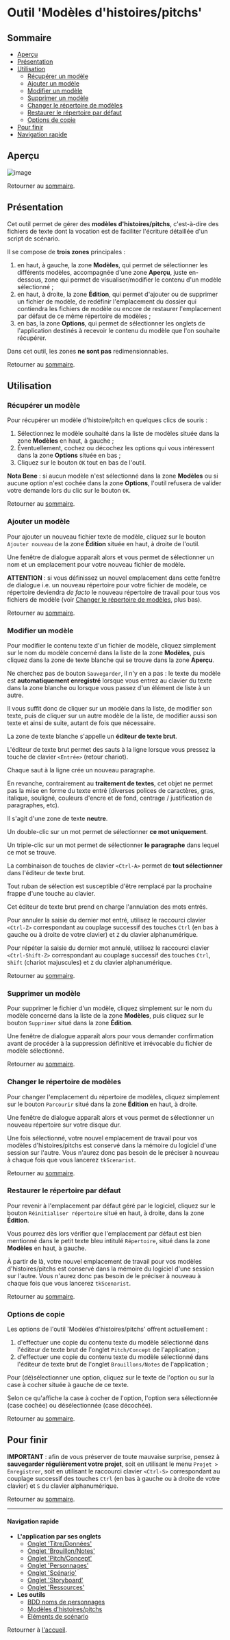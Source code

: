 
# Outil 'Modèles d'histoires/pitchs'

## <a name="sommaire"/>Sommaire

* [Aperçu](#screenshot)
* [Présentation](#introduction)
* [Utilisation](#utilisation)
    * [Récupérer un modèle](#template_get)
    * [Ajouter un modèle](#template_add)
    * [Modifier un modèle](#template_edit)
    * [Supprimer un modèle](#template_del)
    * [Changer le répertoire de modèles](#template_browse)
    * [Restaurer le répertoire par défaut](#template_reset)
    * [Options de copie](#template_options)
* [Pour finir](#pour-finir)
* [Navigation rapide](#navigation-rapide)


## <a name="screenshot"/>Aperçu

![image](../../images/screenshots/fr/screenshot-004.png)

Retourner au [sommaire](#sommaire).


## <a name="introduction"/>Présentation

Cet outil permet de gérer des **modèles d'histoires/pitchs**,
c'est-à-dire des fichiers de texte dont la vocation est de faciliter
l'écriture détaillée d'un script de scénario.

Il se compose de **trois zones** principales&nbsp;:

1. en haut, à gauche, la zone **Modèles**, qui permet de sélectionner
les différents modèles, accompagnée d'une zone **Aperçu**, juste
en-dessous, zone qui permet de visualiser/modifier le contenu d'un
modèle sélectionné&nbsp;;
1. en haut, à droite, la zone **Édition**, qui permet d'ajouter ou de
supprimer un fichier de modèle, de redéfinir l'emplacement du dossier
qui contiendra les fichiers de modèle ou encore de restaurer
l'emplacement par défaut de ce même répertoire de modèles&nbsp;;
1. en bas, la zone **Options**, qui permet de sélectionner les onglets
de l'application destinés à recevoir le contenu du modèle que l'on
souhaite récupérer.

Dans cet outil, les zones **ne sont pas** redimensionnables.


Retourner au [sommaire](#sommaire).


## <a name="utilisation"/>Utilisation

### <a name="template_get"/>Récupérer un modèle

Pour récupérer un modèle d'histoire/pitch en quelques clics de
souris&nbsp;:

1. Sélectionnez le modèle souhaité dans la liste de modèles située dans
la zone **Modèles** en haut, à gauche&nbsp;;
1. Éventuellement, cochez ou décochez les options qui vous intéressent
dans la zone **Options** située en bas&nbsp;;
1. Cliquez sur le bouton `OK` tout en bas de l'outil.

**Nota Bene**&nbsp;: si aucun modèle n'est sélectionné dans la zone
**Modèles** ou si aucune option n'est cochée dans la zone **Options**,
l'outil refusera de valider votre demande lors du clic sur le bouton
`OK`.

Retourner au [sommaire](#sommaire).

### <a name="template_add"/>Ajouter un modèle

Pour ajouter un nouveau fichier texte de modèle, cliquez sur le bouton
`Ajouter nouveau` de la zone **Édition** située en haut, à droite de
l'outil.

Une fenêtre de dialogue apparaît alors et vous permet de sélectionner
un nom et un emplacement pour votre nouveau fichier de modèle.

**ATTENTION**&nbsp;: si vous définissez un nouvel emplacement dans
cette fenêtre de dialogue i.e. un nouveau répertoire pour votre fichier
de modèle, ce répertoire deviendra *de facto* le nouveau répertoire de
travail pour tous vos fichiers de modèle (voir [Changer le répertoire
de modèles](#template_browse), plus bas).

Retourner au [sommaire](#sommaire).

### <a name="template_edit"/>Modifier un modèle

Pour modifier le contenu texte d'un fichier de modèle, cliquez
simplement sur le nom du modèle concerné dans la liste de la zone
**Modèles**, puis cliquez dans la zone de texte blanche qui se trouve
dans la zone **Aperçu**.

Ne cherchez pas de bouton `Sauvegarder`, il n'y en a pas&nbsp;: le
texte du modèle est **automatiquement enregistré** lorsque vous entrez
au clavier du texte dans la zone blanche ou lorsque vous passez d'un
élément de liste à un autre.

Il vous suffit donc de cliquer sur un modèle dans la liste, de modifier
son texte, puis de cliquer sur un autre modèle de la liste, de modifier
aussi son texte et ainsi de suite, autant de fois que nécessaire.

La zone de texte blanche s'appelle un **éditeur de texte brut**.

L'éditeur de texte brut permet des sauts à la ligne lorsque vous
pressez la touche de clavier `<Entrée>` (retour chariot).

Chaque saut à la ligne crée un nouveau paragraphe.

En revanche, contrairement au **traitement de textes**, cet objet ne
permet pas la mise en forme du texte entré (diverses polices de
caractères, gras, italique, souligné, couleurs d'encre et de fond,
centrage / justification de paragraphes, etc).

Il s'agit d'une zone de texte **neutre**.

Un double-clic sur un mot permet de sélectionner **ce mot uniquement**.

Un triple-clic sur un mot permet de sélectionner **le paragraphe** dans
lequel ce mot se trouve.

La combinaison de touches de clavier `<Ctrl-A>` permet de **tout
sélectionner** dans l'éditeur de texte brut.

Tout ruban de sélection est susceptible d'être remplacé par la
prochaine frappe d'une touche au clavier.

Cet éditeur de texte brut prend en charge l'annulation des mots entrés.

Pour annuler la saisie du dernier mot entré, utilisez le raccourci
clavier `<Ctrl-Z>` correspondant au couplage successif des touches
`Ctrl` (en bas à gauche ou à droite de votre clavier) et `Z` du clavier
alphanumérique.

Pour répéter la saisie du dernier mot annulé, utilisez le raccourci
clavier `<Ctrl-Shift-Z>` correspondant au couplage successif des
touches `Ctrl`, `Shift` (chariot majuscules) et `Z` du clavier
alphanumérique.

Retourner au [sommaire](#sommaire).

### <a name="template_del"/>Supprimer un modèle

Pour supprimer le fichier d'un modèle, cliquez simplement sur le nom du
modèle concerné dans la liste de la zone **Modèles**, puis cliquez sur
le bouton `Supprimer` situé dans la zone **Édition**.

Une fenêtre de dialogue apparaît alors pour vous demander confirmation
avant de procéder à la suppression définitive et irrévocable du fichier
de modèle sélectionné.

Retourner au [sommaire](#sommaire).

### <a name="template_browse"/>Changer le répertoire de modèles

Pour changer l'emplacement du répertoire de modèles, cliquez simplement
sur le bouton `Parcourir` situé dans la zone **Édition** en haut, à
droite.

Une fenêtre de dialogue apparaît alors et vous permet de sélectionner
un nouveau répertoire sur votre disque dur.

Une fois sélectionné, votre nouvel emplacement de travail pour vos
modèles d'histoires/pitchs est conservé dans la mémoire du logiciel
d'une session sur l'autre. Vous n'aurez donc pas besoin de le préciser
à nouveau à chaque fois que vous lancerez `tkScenarist`.

Retourner au [sommaire](#sommaire).

### <a name="template_reset"/>Restaurer le répertoire par défaut

Pour revenir à l'emplacement par défaut géré par le logiciel, cliquez
sur le bouton `Réinitialiser répertoire` situé en haut, à droite, dans
la zone **Édition**.

Vous pourrez dès lors vérifier que l'emplacement par défaut est bien
mentionné dans le petit texte bleu intitulé `Répertoire`, situé dans la
zone **Modèles** en haut, à gauche.

À partir de là, votre nouvel emplacement de travail pour vos modèles
d'histoires/pitchs est conservé dans la mémoire du logiciel d'une
session sur l'autre. Vous n'aurez donc pas besoin de le préciser à
nouveau à chaque fois que vous lancerez `tkScenarist`.

Retourner au [sommaire](#sommaire).

### <a name="template_options"/>Options de copie

Les options de l'outil 'Modèles d'histoires/pitchs' offrent
actuellement&nbsp;:

1. d'effectuer une copie du contenu texte du modèle sélectionné dans
l'éditeur de texte brut de l'onglet `Pitch/Concept` de
l'application&nbsp;;
1. d'effectuer une copie du contenu texte du modèle sélectionné dans
l'éditeur de texte brut de l'onglet `Brouillons/Notes` de
l'application&nbsp;;

Pour (dé)sélectionner une option, cliquez sur le texte de l'option ou
sur la case à cocher située à gauche de ce texte.

Selon ce qu'affiche la case à cocher de l'option, l'option sera
sélectionnée (case cochée) ou désélectionnée (case décochée).

Retourner au [sommaire](#sommaire).


## <a name="pour-finir"/>Pour finir

**IMPORTANT**&nbsp;: afin de vous préserver de toute mauvaise surprise,
pensez à **sauvegarder régulièrement votre projet**, soit en utilisant
le menu `Projet > Enregistrer`, soit en utilisant le raccourci clavier
`<Ctrl-S>` correspondant au couplage successif des touches `Ctrl` (en
bas à gauche ou à droite de votre clavier) et `S` du clavier
alphanumérique.

Retourner au [sommaire](#sommaire).

---

#### <a name="navigation-rapide"/>Navigation rapide

* **L'application par ses onglets**
    * [Onglet 'Titre/Données'](fr_tab_title_data.html)
    * [Onglet 'Brouillon/Notes'](fr_tab_draft_notes.html)
    * [Onglet 'Pitch/Concept'](fr_tab_pitch_concept.html)
    * [Onglet 'Personnages'](fr_tab_characters.html)
    * [Onglet 'Scénario'](fr_tab_scenario.html)
    * [Onglet 'Storyboard'](fr_tab_storyboard.html)
    * [Onglet 'Ressources'](fr_tab_resources.html)
* **Les outils**
    * [BDD noms de personnages](fr_tools_name_db.html)
    * [Modèles d'histoires/pitchs](fr_tools_pitch_templates.html)
    * [Éléments de scénario](fr_tools_scenario_elements_editor.html)

Retourner à [l'accueil](index.html).
